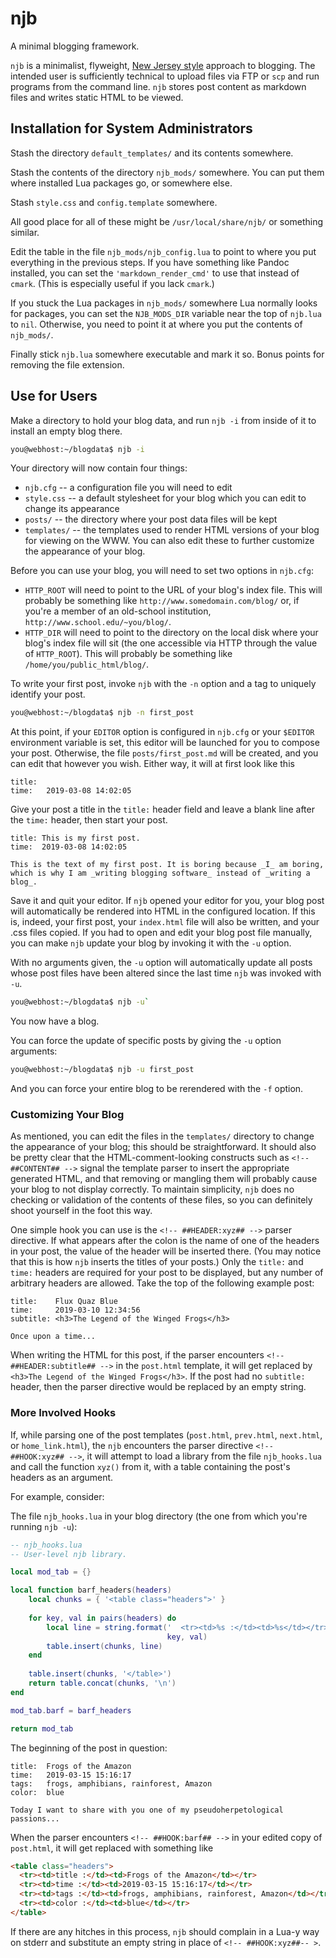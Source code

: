 # njb
A minimal blogging framework.

`njb` is a minimalist, flyweight,
[New Jersey style](https://en.wikipedia.org/wiki/Worse_is_better)
approach to blogging. The intended user is sufficiently technical to
upload files via FTP or `scp` and run programs from the command line.
`njb` stores post content as markdown files and writes static HTML to
be viewed.

## Installation for System Administrators

Stash the directory `default_templates/` and its contents somewhere.

Stash the contents of the directory `njb_mods/` somewhere. You can put
them where installed Lua packages go, or somewhere else.

Stash `style.css` and `config.template` somewhere.

All good place for all of these might be `/usr/local/share/njb/` or
something similar.

Edit the table in the file `njb_mods/njb_config.lua` to point to where
you put everything in the previous steps. If you have something like
Pandoc installed, you can set the `'markdown_render_cmd'` to use that
instead of `cmark`. (This is especially useful if you lack `cmark`.)

If you stuck the Lua packages in `njb_mods/` somewhere Lua normally
looks for packages, you can set the `NJB_MODS_DIR` variable near the top
of `njb.lua` to `nil`. Otherwise, you need to point it at where you put
the contents of `njb_mods/`.

Finally stick `njb.lua` somewhere executable and mark it so. Bonus points
for removing the file extension.

## Use for Users

Make a directory to hold your blog data, and run `njb -i` from inside of
it to install an empty blog there.

```bash
you@webhost:~/blogdata$ njb -i
```

Your directory will now contain four things:

  * `njb.cfg` -- a configuration file you will need to edit
  * `style.css` -- a default stylesheet for your blog which you can edit
    to change its appearance
  * `posts/` -- the directory where your post data files will be kept
  * `templates/` -- the templates used to render HTML versions of your blog
    for viewing on the WWW. You can also edit these to further customize the
    appearance of your blog.

Before you can use your blog, you will need to set two options in `njb.cfg`:

  * `HTTP_ROOT` will need to point to the URL of your blog's index file.
    This will probably be something like `http://www.somedomain.com/blog/`
    or, if you're a member of an old-school institution,
    `http://www.school.edu/~you/blog/`.
  * `HTTP_DIR` will need to point to the directory on the local disk where
    your blog's index file will sit (the one accessible via HTTP through
    the value of `HTTP_ROOT`). This will probably be something like
    `/home/you/public_html/blog/`.

To write your first post, invoke `njb` with the `-n` option and a tag
to uniquely identify your post.

```bash
you@webhost:~/blogdata$ njb -n first_post
```

At this point, if your `EDITOR` option is configured in `njb.cfg` or your
`$EDITOR` environment variable is set, this editor will be launched for you
to compose your post. Otherwise, the file `posts/first_post.md` will be
created, and you can edit that however you wish. Either way, it will
at first look like this

```
title: 
time:   2019-03-08 14:02:05

```

Give your post a title in the `title:` header field and leave a blank line
after the `time:` header, then start your post.

```
title: This is my first post.
time:  2019-03-08 14:02:05

This is the text of my first post. It is boring because _I_ am boring,
which is why I am _writing blogging software_ instead of _writing a blog_.
```

Save it and quit your editor. If `njb` opened your editor for you, your
blog post will automatically be rendered into HTML in the configured
location. If this is, indeed, your first post, your `index.html` file will
also be written, and your .css files copied. If you had to open and edit
your blog post file manually, you can make `njb` update your blog by
invoking it with the `-u` option.

With no arguments given, the `-u` option will automatically update all
posts whose post files have been altered since the last time `njb` was
invoked with `-u`.

```bash
you@webhost:~/blogdata$ njb -u`
```
You now have a blog.

You can force the update of specific posts by giving the `-u` option
arguments:

```bash
you@webhost:~/blogdata$ njb -u first_post
```

And you can force your entire blog to be rerendered with the `-f` option.

### Customizing Your Blog

As mentioned, you can edit the files in the `templates/` directory to change
the appearance of your blog; this should be straightforward. It should also
be pretty clear that the HTML-comment-looking constructs such as
`<!-- ##CONTENT## -->` signal the template parser to insert the appropriate
generated HTML, and that removing or mangling them will probably cause your
blog to not display correctly. To maintain simplicity, `njb` does no checking
or validation of the contents of these files, so you can definitely shoot
yourself in the foot this way.

One simple hook you can use is the `<!-- ##HEADER:xyz## -->` parser directive.
If what appears after the colon is the name of one of the headers in your
post, the value of the header will be inserted there. (You may notice that
this is how `njb` inserts the titles of your posts.) Only the `title:` and
`time:` headers are required for your post to be displayed, but any number
of arbitrary headers are allowed. Take the top of the following example
post:

```
title:    Flux Quaz Blue
time:     2019-03-10 12:34:56
subtitle: <h3>The Legend of the Winged Frogs</h3>

Once upon a time...
```

When writing the HTML for this post, if the parser encounters
`<!-- ##HEADER:subtitle## -->` in the `post.html` template, it will get
replaced by `<h3>The Legend of the Winged Frogs</h3>`. If the post had
no `subtitle:` header, then the parser directive would be replaced by
an empty string.

### More Involved Hooks

If, while parsing one of the post templates (`post.html`, `prev.html`,
`next.html`, or `home_link.html`), the `njb` encounters the parser directive
`<!-- ##HOOK:xyz## -->`, it will attempt to load a library from the file
`njb_hooks.lua` and call the function `xyz()` from it, with a table containing
the post's headers as an argument.

For example, consider:

The file `njb_hooks.lua` in your blog directory (the one from which you're
running `njb -u`):

```lua
-- njb_hooks.lua
-- User-level njb library.

local mod_tab = {}

local function barf_headers(headers)
    local chunks = { '<table class="headers">' }
    
    for key, val in pairs(headers) do
        local line = string.format('  <tr><td>%s :</td><td>%s</td></tr>',
                                   key, val)
        table.insert(chunks, line)
    end
    
    table.insert(chunks, '</table>')
    return table.concat(chunks, '\n')
end

mod_tab.barf = barf_headers

return mod_tab
```

The beginning of the post in question:

```
title:  Frogs of the Amazon
time:   2019-03-15 15:16:17
tags:   frogs, amphibians, rainforest, Amazon
color:  blue

Today I want to share with you one of my pseudoherpetological passions...
```

When the parser encounters `<!-- ##HOOK:barf## -->` in your edited copy
of `post.html`, it will get replaced with something like

```HTML
<table class="headers">
  <tr><td>title :</td><td>Frogs of the Amazon</td></tr>
  <tr><td>time :</td><td>2019-03-15 15:16:17</td></tr>
  <tr><td>tags :</td><td>frogs, amphibians, rainforest, Amazon</td></tr>
  <tr><td>color :</td><td>blue</td></tr>
</table>
```

If there are any hitches in this process, `njb` should complain in a Lua-y
way on stderr and substitute an empty string in place of
`<!-- ##HOOK:xyz##-- >`.
